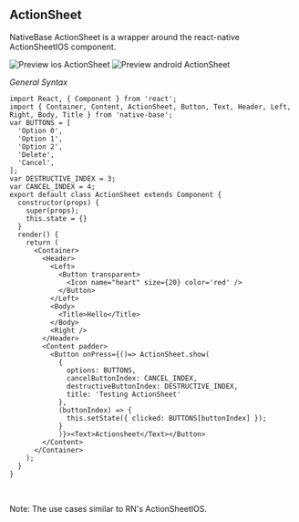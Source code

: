 ## ActionSheet

NativeBase ActionSheet is a wrapper around the react-native ActionSheetIOS component.

![Preview ios ActionSheet](../docs/assets/ios/components/actionsheet.gif)
![Preview android ActionSheet](../docs/assets/android/components/actionsheet.gif)

*General Syntax*
<pre class="line-numbers"><code class="language-jsx">import React, { Component } from 'react';
import { Container, Content, ActionSheet, Button, Text, Header, Left, Right, Body, Title } from 'native-base';
​var BUTTONS = [
  'Option 0',
  'Option 1',
  'Option 2',
  'Delete',
  'Cancel',
];
var DESTRUCTIVE_INDEX = 3;
var CANCEL_INDEX = 4;
export default class ActionSheet extends Component {
  constructor(props) {
    super(props);
    this.state = {}
  }
  render() {
    return (
      &lt;Container>
        &lt;Header>
          &lt;Left>
            &lt;Button transparent>
              &lt;Icon name="heart" size={20} color='red' />
            &lt;/Button>
          &lt;/Left>
          &lt;Body>
            &lt;Title>Hello&lt;/Title>
          &lt;/Body>
          &lt;Right />
        &lt;/Header>
        &lt;Content padder>
          &lt;Button onPress={()=> ActionSheet.show(
            {
              options: BUTTONS,
              cancelButtonIndex: CANCEL_INDEX,
              destructiveButtonIndex: DESTRUCTIVE_INDEX,
              title: 'Testing ActionSheet'
            },
            (buttonIndex) => {
              this.setState({ clicked: BUTTONS[buttonIndex] });
            }
            )}>&lt;Text>Actionsheet&lt;/Text>&lt;/Button>
        &lt;/Content>
      &lt;/Container>
    );
  }
}</code></pre><br />

Note: The use cases similar to RN's ActionSheetIOS.
